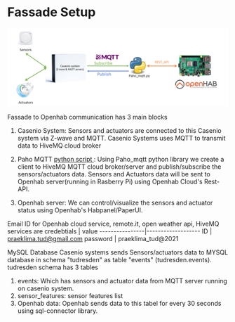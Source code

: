 # Fassade Setup
![Fassade to Openhab data communication](images/fassade_flow_diagram.png)

Fassade to Openhab communication has 3 main blocks 
1. Casenio System: 
		Sensors and actuators are connected to this Casenio system via Z-wave and MQTT.
		Casenio Systems uses MQTT to transmit data to HiveMQ cloud broker 
2. Paho MQTT [python script ](https://github.com/Jaswanth1729/Praeklima_fassade/blob/main/Software_files/paho_mqtt.py):
		Using Paho_mqtt python library we create a client to HiveMQ MQTT cloud broker/server and publish/subscribe the sensors/actuators data.
		Sensors and Actuators data will be sent to Openhab server(running in Rasberry Pi) using Openhab Cloud's Rest-API.

3. Openhab server:
		We can control/visualize the sensors and actuator status using  Openhab's Habpanel/PaperUI. 	

Email ID for Openhab cloud service, remote.it, open weather api, HiveMQ services are 
credebtials 	|	value
----------------|-------------------
ID 		|	praeklima.tud@gmail.com
password	|	praeklima_tud@2021

MySQL Database
Casenio systems sends Sensors/actuators data to MYSQL database in schema "tudresden" as table "events" (tudresden.events).
tudresden schema has 3 tables
1. events: Which has sensors and actuator data from MQTT server running on casenio system.
2. sensor_features: sensor features list
3. Openhab data: Openhab sends data to this tabel for every 30 seconds using sql-connector library.
